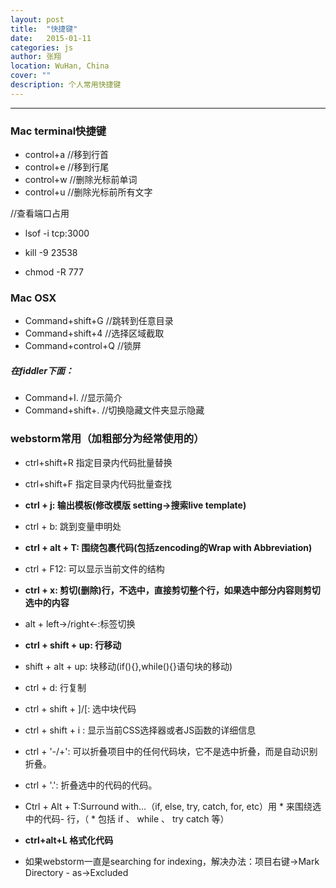 ```yaml
---
layout: post
title:  "快捷键"
date:   2015-01-11
categories: js
author: 张翔
location: WuHan, China
cover: ""
description: 个人常用快捷键
---
```

---
### Mac terminal快捷键
- control+a //移到行首
- control+e //移到行尾
- control+w //删除光标前单词
- control+u //删除光标前所有文字

//查看端口占用
- lsof -i tcp:3000
- kill -9 23538

- chmod -R 777

### Mac OSX
- Command+shift+G //跳转到任意目录
- Command+shift+4 //选择区域截取
- Command+control+Q //锁屏
##### 在fiddler下面：
- Command+I.  //显示简介
- Command+shift+.   //切换隐藏文件夹显示隐藏


### webstorm常用（加粗部分为经常使用的）
- ctrl+shift+R         指定目录内代码批量替换   
- ctrl+shift+F      指定目录内代码批量查找
- **ctrl + j: 输出模板(修改模版 setting->搜索live template)**

- ctrl + b: 跳到变量申明处

- **ctrl + alt + T: 围绕包裹代码(包括zencoding的Wrap with Abbreviation)**
- ctrl + F12: 可以显示当前文件的结构
- **ctrl + x: 剪切(删除)行，不选中，直接剪切整个行，如果选中部分内容则剪切选中的内容**
- alt + left→/right←:标签切换
- **ctrl + shift + up: 行移动**

- shift + alt + up: 块移动(if(){},while(){}语句块的移动)
- ctrl + d: 行复制
- ctrl + shift + ]/[: 选中块代码

- ctrl + shift + i : 显示当前CSS选择器或者JS函数的详细信息

- ctrl + '-/+': 可以折叠项目中的任何代码块，它不是选中折叠，而是自动识别折叠。

- ctrl + '.': 折叠选中的代码的代码。
- Ctrl + Alt + T:Surround with…（if, else, try, catch, for, etc）用 * 来围绕选中的代码- 行，（ * 包括 if 、 while 、 try catch 等）
- **ctrl+alt+L 格式化代码**
- 如果webstorm一直是searching for indexing，解决办法：项目右键->Mark Directory - as->Excluded